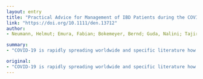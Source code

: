 ```yaml
---
layout: entry
title: "Practical Advice for Management of IBD Patients during the COVID-19 Pandemic: A World Endoscopy Organization Statement"
link: "https://doi.org/10.1111/den.13712"
author:
- Neumann, Helmut; Emura, Fabian; Bokemeyer, Bernd; Guda, Nalini; Tajiri, Hisao; Matsumoto, Takayuki; Rubin, David T.

summary:
- "COVID-19 is rapidly spreading worldwide and specific literature how to deal with IBD patients is limited so far. The World Endoscopy Organisation is providing practical advice for the management of patients during the pandemic covering the diagnostic and therapeutic spectrum. WEO provides practical advice to the IBD patient management. IBD is rapidly spread worldwide and the literature is limited. This includes practical advice on how to handle IBD. Using the WHO guidelines, the WHO is able to provide practical advice. WHO provides practical guidance on IBD 19 is spreading worldwide spreading worldwide. COVId-19 is quickly spreading worldwide is limited to specific literature."

original:
- "COVID-19 is rapidly spreading worldwide and specific literature how to deal with IBD patients is limited so far. Here, the World Endoscopy Organisation (WEO) is providing practical advice for the management of IBD patients during the pandemic covering the diagnostic and therapeutic spectrum."
---
```


